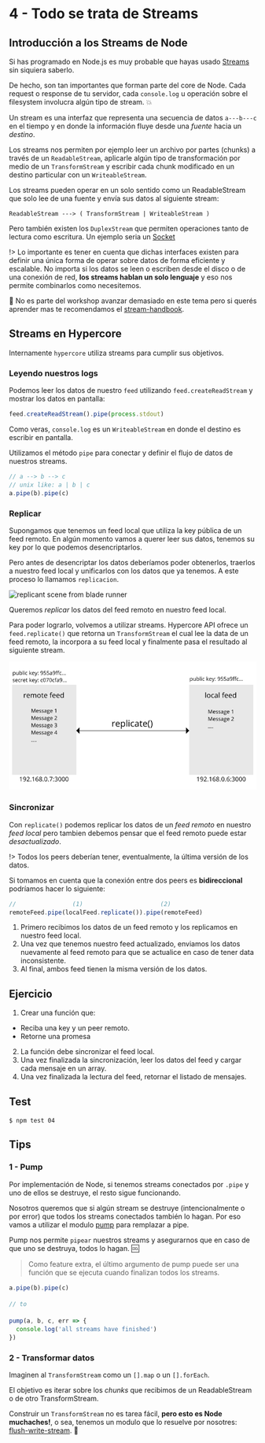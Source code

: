 # 4 - Todo se trata de Streams

## Introducción a los Streams de Node

Si has programado en Node.js es muy probable que hayas usado [Streams](https://nodejs.org/api/stream.html)
sin siquiera saberlo.

De hecho, son tan importantes que forman parte del core de Node. Cada request o response de tu
servidor, cada `console.log` u operación sobre el filesystem involucra algún tipo de stream. :boom:

Un stream es una interfaz que representa una secuencia de datos `a---b---c` en el tiempo y en donde
la información fluye desde una _fuente_ hacia un _destino_.

Los streams nos permiten por ejemplo leer un archivo por partes (chunks) a través de un `ReadableStream`,
aplicarle algún tipo de transformación por medio de un `TransformStream` y escribir cada chunk modificado
en un destino particular con un `WriteableStream`.

Los streams pueden operar en un solo sentido como un ReadableStream que solo lee de una fuente
y envía sus datos al siguiente stream:

```
ReadableStream ---> ( TransformStream | WriteableStream )
```

Pero también existen los `DuplexStream` que permiten operaciones tanto de lectura como escritura.
Un ejemplo seria un [Socket](https://nodejs.org/api/net.html#net_new_net_socket_options)

!> Lo importante es tener en cuenta que dichas interfaces existen para definir una única forma de operar
sobre datos de forma eficiente y escalable. No importa si los datos se leen o escriben desde el disco o de una
conexión de red, **los streams hablan un solo lenguaje** y eso nos permite combinarlos como necesitemos.

:link: No es parte del workshop avanzar demasiado en este tema pero si querés aprender mas te recomendamos el
[stream-handbook](https://github.com/substack/stream-handbook).

## Streams en Hypercore

Internamente `hypercore` utiliza streams para cumplir sus objetivos.

### Leyendo nuestros logs

Podemos leer los datos de nuestro `feed` utilizando `feed.createReadStream` y mostrar los datos en pantalla:

```javascript
feed.createReadStream().pipe(process.stdout)
```

Como veras, `console.log` es un `WriteableStream` en donde el destino es escribir en pantalla.

Utilizamos el método `pipe` para conectar y definir el flujo de datos de nuestros streams.

```javascript
// a --> b --> c
// unix like: a | b | c
a.pipe(b).pipe(c)
```

### Replicar

Supongamos que tenemos un feed local que utiliza la key pública de un feed remoto. En algún momento vamos
a querer leer sus datos, tenemos su key por lo que podemos desencriptarlos.

Pero antes de desencriptar los datos deberíamos poder obtenerlos, traerlos a nuestro feed local y unificarlos
con los datos que ya tenemos. A este proceso lo llamamos `replicacion`.

![replicant scene from blade runner](https://media.giphy.com/media/xtpNfxNz7rTSo/giphy.gif)

Queremos _replicar_ los datos del feed remoto en nuestro feed local.

Para poder lograrlo, volvemos a utilizar streams. Hypercore API ofrece un `feed.replicate()` que retorna un
`TransformStream` el cual lee la data de un feed remoto, la incorpora a su feed local y finalmente pasa el resultado
al siguiente stream.

![replicate](images/replicate.png)

### Sincronizar

Con `replicate()` podemos replicar los datos de un _feed remoto_ en nuestro _feed local_ pero tambien debemos
pensar que el feed remoto puede estar _desactualizado_.

!> Todos los peers deberían tener, eventualmente, la última versión de los datos.

Si tomamos en cuenta que la conexión entre dos peers es **bidireccional** podríamos hacer lo siguiente:
```javascript
//                (1)                      (2)
remoteFeed.pipe(localFeed.replicate()).pipe(remoteFeed)
```
1. Primero recibimos los datos de un feed remoto y los replicamos en nuestro feed local.
2. Una vez que tenemos nuestro feed actualizado, enviamos los datos nuevamente al feed remoto
para que se actualice en caso de tener data inconsistente.
3. Al final, ambos feed tienen la misma versión de los datos.

## Ejercicio

1. Crear una función que:
  * Reciba una key y un peer remoto.
  * Retorne una promesa
2. La función debe sincronizar el feed local.
3. Una vez finalizada la sincronización, leer los datos del feed y cargar
cada mensaje en un array.
4. Una vez finalizada la lectura del feed, retornar el listado de mensajes.

## Test

```
$ npm test 04
```

## Tips

### 1 - Pump

Por implementación de Node, si tenemos streams conectados por `.pipe` y uno de ellos
se destruye, el resto sigue funcionando.

Nosotros queremos que si algún stream se destruye (intencionalmente o por error) que todos
los streams conectados también lo hagan. Por eso vamos a utilizar el modulo [pump](/pump)
para remplazar a pipe.

Pump nos permite `pipear` nuestros streams y asegurarnos que en caso de que uno se destruya, todos lo hagan. :cool:

> Como feature extra, el último argumento de pump puede ser una función que se ejecuta
cuando finalizan todos los streams.

```javascript
a.pipe(b).pipe(c)

// to

pump(a, b, c, err => {
  console.log('all streams have finished')
})
```

### 2 - Transformar datos

Imaginen al `TransformStream` como un `[].map` o un `[].forEach`.

El objetivo es iterar sobre los _chunks_ que recibimos de un ReadableStream o de otro TransformStream.

Construir un `TransformStream` no es tarea fácil, **pero esto es Node muchaches!**,
o sea, tenemos un modulo que lo resuelve por nosotres: [flush-write-stream](/flush-write-stream). :tada:


